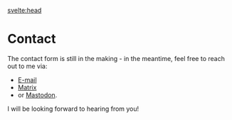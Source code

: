 <script lang="ts">
  import { siteTitle } from "$lib/config";
</script>

<svelte:head>

  <title>Contact | {siteTitle}</title>
  <meta name="description" content="Contact page" />
</svelte:head>

# Contact

The contact form is still in the making - in the meantime, feel free to reach out to me via:

- [E-mail](mailto:me@robinopletal.com)
- [Matrix](https://matrix.to/#/@fourstepper:matrix.org)
- or [Mastodon](https://mastodon.social/@fourstepper).

I will be looking forward to hearing from you!
